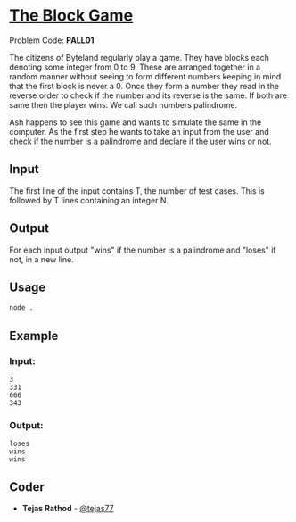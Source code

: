 
# [The Block Game](https://www.codechef.com/problems/PALL01)
Problem Code: **PALL01**

The citizens of Byteland regularly play a game. They have blocks each denoting some integer from 0 to 9. These are arranged together in a random manner without seeing to form different numbers keeping in mind that the first block is never a 0. Once they form a number they read in the reverse order to check if the number and its reverse is the same. If both are same then the player wins. We call such numbers palindrome.

Ash happens to see this game and wants to simulate the same in the computer. As the first step he wants to take an input from the user and check if the number is a palindrome and declare if the user wins or not.

## Input

The first line of the input contains T, the number of test cases. This is followed by T lines containing an integer N.

## Output

For each input output "wins" if the number is a palindrome and "loses" if not, in a new line.

## Usage
```sh
node .
```
## Example
### Input:
```
3
331
666
343
```
### Output:
```
loses
wins
wins
```

## Coder

* **Tejas Rathod** - [@tejas77](https://github.com/tejas77)
